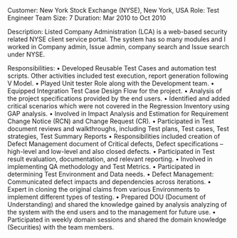 Customer: New York Stock Exchange (NYSE), New York, USA Role: Test Engineer
Team Size: 7
Duration: Mar 2010 to Oct 2010

Description:
Listed Company Administration (LCA) is a web-based security related NYSE client service portal. The system has so many modules and I worked in Company admin, Issue admin, company search and Issue search under NYSE.
 


Responsibilities:
•	Developed Reusable Test Cases and automation test scripts. Other activities included test execution, report generation following V Model.
•	Played Unit tester Role along with the Development team.
•	Equipped Integration Test Case Design Flow for the project.
•	Analysis of the project specifications provided by the end users.
•	Identified and added critical scenarios which were not covered in the Regression Inventory using GAP analysis.
•	Involved in Impact Analysis and Estimation for Requirement Change Notice (RCN) and Change Request (CR).
•	Participated in Test document reviews and walkthroughs, including Test plans, Test cases, Test strategies, Test Summary Reports
•	Responsibilities included creation of Defect Management document of Critical defects, Defect specifications
– high-level and low-level and also closed defects.
•	Participated in Test result evaluation, documentation, and relevant reporting.
•	Involved in implementing QA methodology and Test Metrics.
•	Participated in determining Test Environment and Data needs.
•	Defect Management: Communicated defect impacts and dependencies across iterations.
•	Expert in cloning the original claims from various Environments to implement different types of testing.
•	Prepared DOU (Document of Understanding) and shared the knowledge gained by analysis analyzing of the system with the end users and to the management for future use.
•	Participated in weekly domain sessions and shared the domain knowledge (Securities) with the team members.
